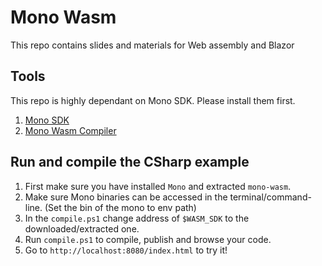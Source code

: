 # Mono Wasm
This repo contains slides and materials for Web assembly and Blazor


## Tools

This repo is highly dependant on Mono SDK. Please install them first.

1. [Mono SDK](https://www.mono-project.com/download/stable/)
3. [Mono Wasm Compiler](https://jenkins.mono-project.com/jobtest-mono-mainline-wasm/label=ubuntu-1804-amd64/lastSuccessfulBuild/Azure/)


## Run and compile the CSharp example

1. First make sure you have installed `Mono` and extracted `mono-wasm`.
2. Make sure Mono binaries can be accessed in the terminal/command-line. (Set the bin of the mono to env path)
3. In the `compile.ps1` change address of `$WASM_SDK` to the downloaded/extracted one.
4. Run `compile.ps1` to compile, publish and browse your code.
5. Go to `http://localhost:8080/index.html` to try it!
